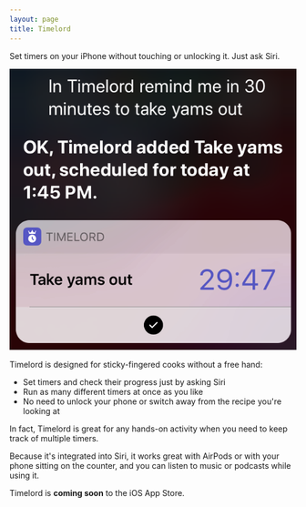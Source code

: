 ```yaml
---
layout: page
title: Timelord
---
```

Set timers on your iPhone without touching or unlocking it. Just ask Siri.

<img class="small" src="/images/timelord.png" />

Timelord is designed for sticky-fingered cooks without a free hand: 

* Set timers and check their progress just by asking Siri
* Run as many different timers at once as you like
* No need to unlock your phone or switch away from the recipe you're looking at

In fact, Timelord is great for any hands-on activity when you need to keep track of multiple timers.

Because it's integrated into Siri, it works great with AirPods or with your phone sitting on the counter, and you can listen to music or podcasts while using it.

Timelord is **coming soon** to the iOS App Store.


